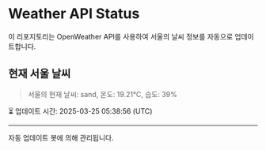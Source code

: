
# Weather API Status

이 리포지토리는 OpenWeather API를 사용하여 서울의 날씨 정보를 자동으로 업데이트합니다.

## 현재 서울 날씨
> 서울의 현재 날씨: sand, 온도: 19.21°C, 습도: 39%

⏳ 업데이트 시간: 2025-03-25 05:38:56 (UTC)

---
자동 업데이트 봇에 의해 관리됩니다.
